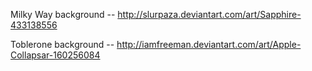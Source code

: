Milky Way background -- http://slurpaza.deviantart.com/art/Sapphire-433138556

Toblerone background -- http://iamfreeman.deviantart.com/art/Apple-Collapsar-160256084